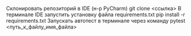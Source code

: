 Склонировать репозиторий в IDE (н-р PyCharm) git clone <ссылка>
В терминале IDE запустить установку файла requirements.txt pip install -r requirements.txt
Запускать автотест в терминале через команду pytest <путь_к_файлу_имя_файла>
